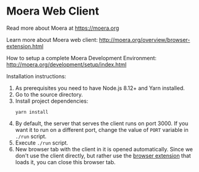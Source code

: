# Moera Web Client

Read more about Moera at https://moera.org

Learn more about Moera web client: http://moera.org/overview/browser-extension.html

How to setup a complete Moera Development Environment:
http://moera.org/development/setup/index.html

Installation instructions:

1. As prerequisites you need to have Node.js 8.12+ and Yarn installed.
2. Go to the source directory.
3. Install project dependencies:
   ```
   yarn install
   ```
4. By default, the server that serves the client runs on port 3000. If you want
   it to run on a different port, change the value of `PORT` variable in
   `./run` script.
5. Execute `./run` script.
6. New browser tab with the client in it is opened automatically. Since we
   don't use the client directly, but rather use the [browser extension][1]
   that loads it, you can close this browser tab.

[1]: https://github.com/MoeraOrg/moera-browser-extension
